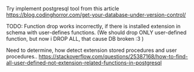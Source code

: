Try implement postgresql tool from this article 
https://blog.codinghorror.com/get-your-database-under-version-control/

TODO:
Function drop works incorrectly, if there is installed extension in schema with user-defines functions.
(We should drop ONLY user-defined function, but now i DROP ALL, that cause DB broken :3 )

Need to determine, how detect extension stored procedures and user procedures..
https://stackoverflow.com/questions/25387168/how-to-find-all-user-defined-not-extension-related-functions-in-postgresql
